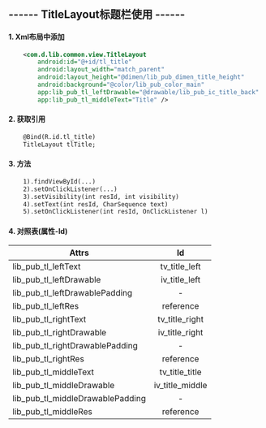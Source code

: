 ## ------ TitleLayout标题栏使用 ------

#### 1. Xml布局中添加
```xml
    <com.d.lib.common.view.TitleLayout
        android:id="@+id/tl_title"
        android:layout_width="match_parent"
        android:layout_height="@dimen/lib_pub_dimen_title_height"
        android:background="@color/lib_pub_color_main"
        app:lib_pub_tl_leftDrawable="@drawable/lib_pub_ic_title_back"
        app:lib_pub_tl_middleText="Title" />
```

#### 2. 获取引用
```xml
    @Bind(R.id.tl_title)
    TitleLayout tlTitle;
```

#### 3. 方法
```xml
    1).findViewById(...)
    2).setOnClickListener(...)
    3).setVisibility(int resId, int visibility)
    4).setText(int resId, CharSequence text)
    5).setOnClickListener(int resId, OnClickListener l)
```

#### 4. 对照表(属性-Id)
| Attrs                                | Id               |
| -------------------------------------|:----------------:|
|    lib_pub_tl_leftText               |  tv_title_left   |
|    lib_pub_tl_leftDrawable           |  iv_title_left   |
|    lib_pub_tl_leftDrawablePadding    |  -               |
|    lib_pub_tl_leftRes                |  reference       |
|    lib_pub_tl_rightText              |  tv_title_right  |
|    lib_pub_tl_rightDrawable          |  iv_title_right  |
|    lib_pub_tl_rightDrawablePadding   |  -               |
|    lib_pub_tl_rightRes               |  reference       |
|    lib_pub_tl_middleText             |  tv_title_title  |
|    lib_pub_tl_middleDrawable         |  iv_title_middle |
|    lib_pub_tl_middleDrawablePadding  |  -               |
|    lib_pub_tl_middleRes              |  reference       |
